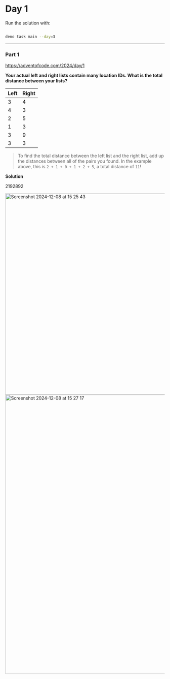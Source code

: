 # Day 1

Run the solution with:


```bash

deno task main --day=3

```

---

### Part 1

https://adventofcode.com/2024/day/1

**Your actual left and right lists contain many location IDs. What is the total distance between your lists?**

| Left | Right |
| ---- | ----- |
| 3 | 4 |
| 4 | 3 |
| 2 | 5 |
| 1 | 3 |
| 3 | 9 |
| 3 | 3 |

> To find the total distance between the left list and the right list, add up the distances between all of the pairs you found. In the example above, this is `2 + 1 + 0 + 1 + 2 + 5`, a total distance of `11`!

**Solution**

2192892

<img width="634" alt="Screenshot 2024-12-08 at 15 25 43" src="https://github.com/user-attachments/assets/b119f484-fa65-468a-8496-ea2bb75ee388">

<img width="879" alt="Screenshot 2024-12-08 at 15 27 17" src="https://github.com/user-attachments/assets/a58fd938-e1f8-45cc-9baf-a2ac305f269a">


